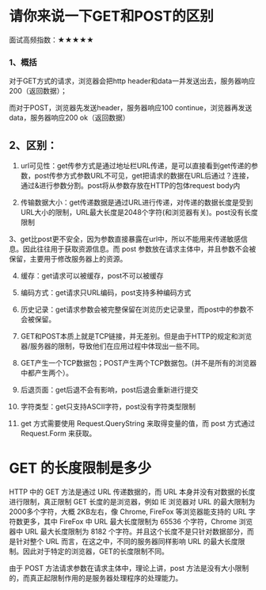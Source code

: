 # 请你来说一下GET和POST的区别

面试高频指数：★★★★★

### 1、概括
对于GET方式的请求，浏览器会把http header和data一并发送出去，服务器响应200（返回数据）；

而对于POST，浏览器先发送header，服务器响应100 continue，浏览器再发送data，服务器响应200 ok（返回数据）

## 2、区别：


1. url可见性：get传参方式是通过地址栏URL传递，是可以直接看到get传递的参数，post传参方式参数URL不可见，get把请求的数据在URL后通过？连接，通过&进行参数分割。post将从参数存放在HTTP的包体request body内


2. 传输数据大小：get传递数据是通过URL进行传递，对传递的数据长度是受到URL大小的限制，URL最大长度是2048个字符(和浏览器有关)。post没有长度限制

3、get比post更不安全，因为参数直接暴露在url中，所以不能用来传递敏感信息。因此往往用于获取资源信息。而 post 参数放在请求主体中，并且参数不会被保留，主要用于修改服务器上的资源。

4. 缓存：get请求可以被缓存，post不可以被缓存

5. 编码方式：get请求只URL编码，post支持多种编码方式

6. 历史记录：get请求参数会被完整保留在浏览历史记录里，而post中的参数不会被保留。

7. GET和POST本质上就是TCP链接，并无差别。但是由于HTTP的规定和浏览器/服务器的限制，导致他们在应用过程中体现出一些不同。

8. GET产生一个TCP数据包；POST产生两个TCP数据包。(并不是所有的浏览器中都产生两个）。

9. 后退页面：get后退不会有影响，post后退会重新进行提交

10. 字符类型：get只支持ASCII字符，post没有字符类型限制

11. get 方式需要使用 Request.QueryString 来取得变量的值，而 post 方式通过 Request.Form 来获取。


# GET 的长度限制是多少

HTTP 中的 GET 方法是通过 URL 传递数据的，而 URL 本身并没有对数据的长度进行限制，真正限制 GET 长度的是浏览器，例如 IE 浏览器对 URL 的最大限制为 2000多个字符，大概 2KB左右，像 Chrome, FireFox 等浏览器能支持的 URL 字符数更多，其中 FireFox 中 URL 最大长度限制为 65536 个字符，Chrome 浏览器中 URL 最大长度限制为 8182 个字符。并且这个长度不是只针对数据部分，而是针对整个 URL 而言，在这之中，不同的服务器同样影响 URL 的最大长度限制。因此对于特定的浏览器，GET的长度限制不同。

由于 POST 方法请求参数在请求主体中，理论上讲，post 方法是没有大小限制的，而真正起限制作用的是服务器处理程序的处理能力。











